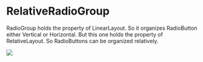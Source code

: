 # RelativeRadioGroup
RadioGroup holds the property of LinearLayout. So it organizes RadioButton either Vertical or Horizontal. But this one holds the property of RelativeLayout. So RadioButtons can be organized relatively.

[![](https://jitpack.io/v/mmb4rn0/RelativeRadioGroup.svg)](https://jitpack.io/#mmb4rn0/RelativeRadioGroup)


